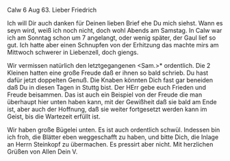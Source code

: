  Calw 6 Aug 63.
Lieber Friedrich

Ich will Dir auch danken für Deinen lieben Brief ehe Du mich siehst. Wann es seyn wird, weiß ich noch nicht, doch wohl Abends am Samstag. In Calw war ich am Sonntag schon um 7 angelangt, oder wenig später, der Gaul lief so gut. Ich hatte aber einen Schnupfen von der Erhitzung das machte mirs am Mittwoch schwerer in Liebenzell, doch giengs.

Wir vermissen natürlich den letztgegangenen <Sam.>* ordentlich. Die 2 Kleinen hatten eine große Freude daß er ihnen so bald schrieb. Du hast dafür jetzt doppelten Genuß. Die Knaben könnten Dich fast gar beneiden daß Du in diesen Tagen in Stuttg bist. Der HErr gebe euch Frieden und Freude beisammen. Das ist auch ein Beispiel von der Freude die man überhaupt hier unten haben kann, mit der Gewißheit daß sie bald am Ende ist, aber auch der Hoffnung, daß sie weiter fortgesetzt werden kann im Geist, bis die Wartezeit erfüllt ist.

Wir haben große Bügelei unten. Es ist auch ordentlich schwül. Indessen bin ich froh, die Blätter eben weggeschafft zu haben, und bitte Dich, die Inlage an Herrn Steinkopf zu übermachen. Es pressirt aber nicht. 
 Mit herzlichen Grüßen von Allen
 Dein V.
